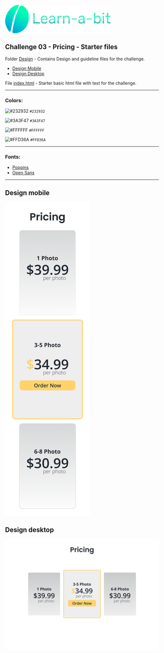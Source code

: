<img src="./images/learnabit-logo.svg" />

## Challenge 03 - Pricing - Starter files

Folder [Design](./design-guideline) - Contains Design and guideline files for the challenge.

- [Design Mobile](./design-guideline/learnabit-ch03-mobile.png)
- [Design Desktop](./design-guideline/learnabit-ch03-desktop.png)

File [index.html](./index.html) - Starter basic html file with text for the challenge.

---

### Colors:

![#232932](https://via.placeholder.com/32/232932/000000?text=+) `#232932`

![#3A3F47](https://via.placeholder.com/32/3A3F47/000000?text=+) `#3A3F47`

![#FFFFFF](https://via.placeholder.com/32/FFFFFF/000000?text=+) `#FFFFFF`

![#FFD36A](https://via.placeholder.com/32/FFD36A/000000?text=+) `#FFD36A`

---

### Fonts:

- [Poppins](https://fonts.google.com/specimen/Poppins)
- [Open Sans](https://fonts.google.com/specimen/Open+Sans)

---

## Design mobile

![design mobile](./design-guideline/learnabit-ch03-mobile.png)

## Design desktop

![design desktop](./design-guideline/learnabit-ch03-desktop.png)
